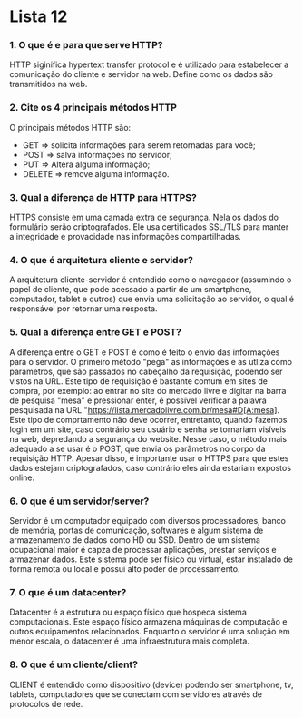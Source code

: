 # Lista 12

### 1. O que é e para que serve HTTP?
HTTP siginifica hypertext transfer protocol e é utilizado para estabelecer a comunicação do cliente e servidor na web. Define como os dados são transmitidos na web.

### 2. Cite os 4 principais métodos HTTP
O principais métodos HTTP são:
  - GET => solicita informações para serem retornadas para você;
  - POST => salva informações no servidor;
  - PUT => Altera alguma informação;
  - DELETE => remove alguma informação.

### 3. Qual a diferença de HTTP para HTTPS?
HTTPS consiste em uma camada extra de segurança. Nela os dados do formulário serão criptografados. Ele usa certificados SSL/TLS para manter a integridade e provacidade nas informações compartilhadas. 

### 4. O que é arquitetura cliente e servidor?
A arquitetura cliente-servidor é entendido como o navegador (assumindo o papel de cliente, que pode acessado a partir de um smartphone, computador, tablet e outros) que envia uma solicitação ao servidor, o qual é responsável por retornar uma resposta.

### 5. Qual a diferença entre GET e POST?
A diferença entre o GET e POST é como é feito o envio das informações para o servidor. O primeiro método "pega" as informações e as utliza como parâmetros, que são passados no cabeçalho da requisição, podendo ser vistos na URL. Este tipo de requisição é bastante comum em sites de compra, por exemplo: ao entrar no site do mercado livre e digitar na barra de pesquisa "mesa" e pressionar enter, é possível verificar a palavra pesquisada na URL "https://lista.mercadolivre.com.br/mesa#D[A:mesa]. Este tipo de comprtamento não deve ocorrer, entretanto, quando fazemos login em um site, caso contrário seu usuário e senha se tornariam visíveis na web, depredando a segurança do website. Nesse caso, o método mais adequado a se usar é o POST, que envia os parâmetros no corpo da requisição HTTP. Apesar disso, é importante usar o HTTPS para que estes dados estejam criptografados, caso contrário eles ainda estariam expostos online.

### 6. O que é um servidor/server?
Servidor é um computador equipado com diversos processadores, banco de memória, portas de comunicação, softwares e algum sistema de armazenamento de dados como HD ou SSD. Dentro de um sistema ocupacional maior é capza de processar aplicações, prestar serviços e armazenar dados. Este sistema pode ser físico ou virtual, estar instalado de forma remota ou local e possui alto poder de processamento.

### 7. O que é um datacenter?
Datacenter é a estrutura ou espaço físico que hospeda sistema computacionais. Este espaço físico armazena máquinas de computação e outros equipamentos relacionados. Enquanto o servidor é uma solução em menor escala, o datacenter é uma infraestrutura mais completa.

### 8. O que é um cliente/client?
CLIENT é entendido como dispositivo (device) podendo ser smartphone, tv, tablets, computadores que se conectam com servidores através de protocolos de rede.